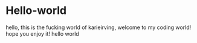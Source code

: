 # Hello-world
hello, this is the fucking world of karieirving, welcome to my coding world! hope you enjoy it!
hello world
